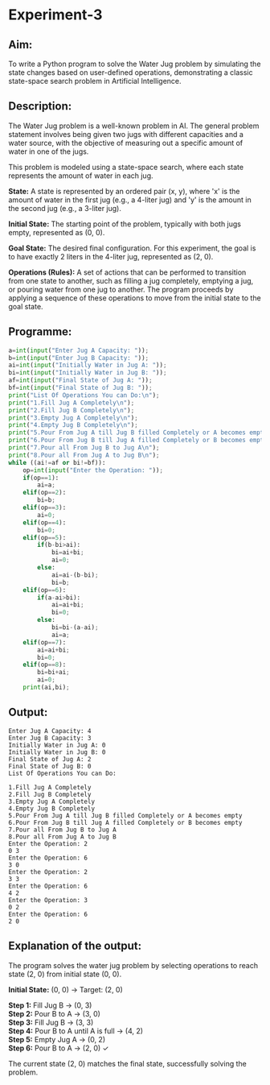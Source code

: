 # Experiment-3

## Aim:
To write a Python program to solve the Water Jug problem by simulating the state changes based on user-defined operations, demonstrating a classic state-space search problem in Artificial Intelligence.

## Description:
The Water Jug problem is a well-known problem in AI. The general problem statement involves being given two jugs with different capacities and a water source, with the objective of measuring out a specific amount of water in one of the jugs.

This problem is modeled using a state-space search, where each state represents the amount of water in each jug.

**State:** A state is represented by an ordered pair (x, y), where 'x' is the amount of water in the first jug (e.g., a 4-liter jug) and 'y' is the amount in the second jug (e.g., a 3-liter jug).

**Initial State:** The starting point of the problem, typically with both jugs empty, represented as (0, 0).

**Goal State:** The desired final configuration. For this experiment, the goal is to have exactly 2 liters in the 4-liter jug, represented as (2, 0).

**Operations (Rules):** A set of actions that can be performed to transition from one state to another, such as filling a jug completely, emptying a jug, or pouring water from one jug to another. The program proceeds by applying a sequence of these operations to move from the initial state to the goal state.

## Programme:

```python
a=int(input("Enter Jug A Capacity: "));
b=int(input("Enter Jug B Capacity: "));
ai=int(input("Initially Water in Jug A: "));
bi=int(input("Initially Water in Jug B: "));
af=int(input("Final State of Jug A: "));
bf=int(input("Final State of Jug B: "));
print("List Of Operations You can Do:\n");
print("1.Fill Jug A Completely\n");
print("2.Fill Jug B Completely\n");
print("3.Empty Jug A Completely\n");
print("4.Empty Jug B Completely\n");
print("5.Pour From Jug A till Jug B filled Completely or A becomes empty\n");
print("6.Pour From Jug B till Jug A filled Completely or B becomes empty\n");
print("7.Pour all From Jug B to Jug A\n");
print("8.Pour all From Jug A to Jug B\n");
while ((ai!=af or bi!=bf)):
    op=int(input("Enter the Operation: "));
    if(op==1):
        ai=a;
    elif(op==2):
        bi=b;
    elif(op==3):
        ai=0;
    elif(op==4):
        bi=0;
    elif(op==5):
        if(b-bi>ai):
            bi=ai+bi;
            ai=0;
        else:
            ai=ai-(b-bi);
            bi=b;
    elif(op==6):
        if(a-ai>bi):
            ai=ai+bi;
            bi=0;
        else:
            bi=bi-(a-ai);
            ai=a;
    elif(op==7):
        ai=ai+bi;
        bi=0;
    elif(op==8):
        bi=bi+ai;
        ai=0;
    print(ai,bi);
```

## Output:
```
Enter Jug A Capacity: 4
Enter Jug B Capacity: 3
Initially Water in Jug A: 0
Initially Water in Jug B: 0
Final State of Jug A: 2
Final State of Jug B: 0
List Of Operations You can Do:

1.Fill Jug A Completely
2.Fill Jug B Completely
3.Empty Jug A Completely
4.Empty Jug B Completely
5.Pour From Jug A till Jug B filled Completely or A becomes empty
6.Pour From Jug B till Jug A filled Completely or B becomes empty
7.Pour all From Jug B to Jug A
8.Pour all From Jug A to Jug B
Enter the Operation: 2
0 3
Enter the Operation: 6
3 0
Enter the Operation: 2
3 3
Enter the Operation: 6
4 2
Enter the Operation: 3
0 2
Enter the Operation: 6
2 0
```

## Explanation of the output:
The program solves the water jug problem by selecting operations to reach state (2, 0) from initial state (0, 0).

**Initial State:** (0, 0) → Target: (2, 0)

**Step 1:** Fill Jug B → (0, 3)  
**Step 2:** Pour B to A → (3, 0)  
**Step 3:** Fill Jug B → (3, 3)  
**Step 4:** Pour B to A until A is full → (4, 2)  
**Step 5:** Empty Jug A → (0, 2)  
**Step 6:** Pour B to A → (2, 0) ✓

The current state (2, 0) matches the final state, successfully solving the problem.
